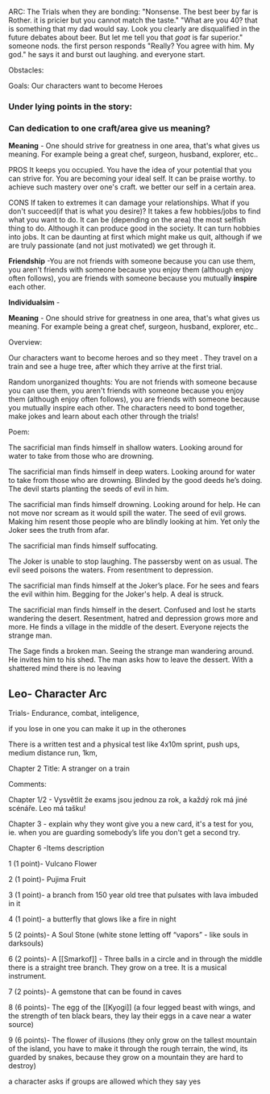 ARC: The Trials
	when they are bonding: "Nonsense. The best beer by far is Rother. it is pricier but you cannot match the taste." "What are you 40? that is something that my dad would say. Look you clearly are disqualified in the future debates about beer. But let me tell you that *goat* is far superior." someone nods. the first person responds "Really? You agree with him. My god." he says it and burst out laughing. and everyone start.
  

Obstacles: 

  

Goals: Our characters want to become Heroes

### **Under lying points in the story:**
### Can dedication to one craft/area give us meaning? 
**Meaning** - One should strive for greatness in one area, that's what gives us meaning. For example being a great chef, surgeon, husband, explorer, etc.. 

PROS
  It keeps you occupied. 
  You have the idea of your potential that you can strive for.
  You are becoming your ideal self. It can be praise worthy. 
  to achieve such mastery over one's craft. 
  we better our self in a certain area. 
  
CONS
  If taken to extremes it can damage your relationships.
  What if you don't succeed(if that is what you desire)? It takes a few hobbies/jobs to find what you want to do. 
  It can be (depending on the area) the most selfish thing to do. Although it can produce good in the society.
  It can turn hobbies into jobs. 
  It can be daunting at first which might make us quit, although if we are truly passionate (and not just motivated) we get through it.

**Friendship** -You are not friends with someone because you can use them, you aren't friends with someone because you enjoy them (although enjoy often follows), you are friends with someone because you mutually **inspire** each other.

**Individualsim** -

**Meaning** - One should strive for greatness in one area, that's what gives us meaning. For example being a great chef, surgeon, husband, explorer, etc..


Overview:

Our characters want to become heroes and so they meet . They travel on a train and see a huge tree, after which they arrive at the first trial. 

  

Random unorganized thoughts:
You are not friends with someone because you can use them, you aren't friends with someone because you enjoy them (although enjoy often follows), you are friends with someone because you mutually inspire each other.
The characters need to bond together, make jokes and learn about each other through the trials! 

  

Poem:

The sacrificial man finds himself in shallow waters. Looking around for water to take from those who are drowning. 


  

The sacrificial man finds himself in deep waters. Looking around for water to take from those who are drowning. Blinded by the good deeds he’s doing. The devil starts planting the seeds of evil in him. 

  

The sacrificial man finds himself drowning. Looking around for help. He can not move nor scream as it would spill the water. The seed of evil grows. Making him resent those people who are blindly looking at him. Yet only the Joker sees the truth from afar.

  

The sacrificial man finds himself suffocating.

The Joker is unable to stop laughing. The passersby went on as usual. The evil seed poisons the waters. From resentment to depression.

  

The sacrificial man finds himself at the Joker’s place. For he sees and fears the evil within him. Begging for the Joker's help. A deal is struck. 

  

The sacrificial man finds himself in the desert. Confused and lost he starts wandering the desert. Resentment, hatred and depression grows more and more. He finds a village in the middle of the desert. Everyone rejects the strange man. 

  

The Sage finds a broken man. Seeing the strange man wandering around. He invites him to his shed. The man asks how to leave the dessert. With a shattered mind there is no leaving 

## Leo- Character Arc

  
  

Trials- Endurance, combat, inteligence, 

if you lose in one you can make it up in the otherones

There is a written test and a physical test like 4x10m sprint, push ups, medium distance run, 1km, 

  

Chapter 2 Title: A stranger on a train

  

Comments:

Chapter 1/2 - Vysvětlit že exams jsou jednou za rok, a každý rok má jiné scénáře. Leo má tašku!

  
  

Chapter 3 - explain why they wont give you a new card, it's a test for you, ie. when you are guarding somebody’s life you don't get a second try. 

Chapter 6 -Items description 

1 (1 point)- Vulcano Flower

2 (1 point)- Pujima Fruit

3 (1 point)- a branch from 150 year old tree that pulsates with lava imbuded in it

4 (1 point)- a butterfly that glows like a fire in night 

5 (2 points)- A Soul Stone (white stone letting off “vapors” - like souls in darksouls)

6 (2 points)- A [[Smarkof]] - Three balls in a circle and in through the middle there is a straight tree branch. They grow on a tree. It is a musical instrument. 

7 (2 points)- A gemstone that can be found in caves

8 (6 points)- The egg of the [[Kyogi]] (a four legged beast with wings, and the strength of ten black bears, they lay their eggs in a cave near a water source)

9 (6 points)- The flower of illusions (they only grow on the tallest mountain of the island, you have to make it through the rough terrain, the wind, its guarded by snakes, because they grow on a mountain they are hard to destroy)

a character asks if groups are allowed which they say yes


